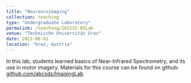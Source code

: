 ```yaml
---
title: "Neureuroimaging"
collection: teaching
type: "Undergraduate Laboratory"
permalink: /teaching/2022SS-NILab
venue: "Technische Universität Graz"
date: 2022-06-01
location: "Graz, Austria"
---
```


In this lab, students learned basics of Near-Infrared Spectrometry, and its use in motor imagery. Materials for this course can be found on github: [github.com/abcsds/ImagingLab](https://github.com/abcsds/ImagingLab)